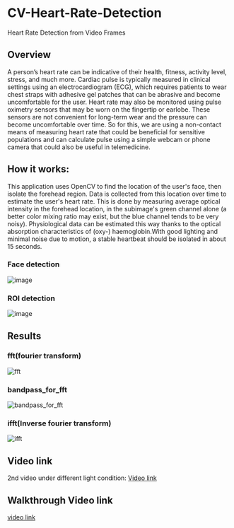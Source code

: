 # CV-Heart-Rate-Detection
Heart Rate Detection from Video Frames

## Overview
A person’s heart rate can be indicative of their health, fitness, activity level, stress, and much more. Cardiac pulse is typically measured in clinical settings using an electrocardiogram (ECG), which requires patients to wear chest straps with adhesive gel patches that can be abrasive and become uncomfortable for the user. Heart rate may also be monitored using pulse oximetry sensors that may be worn on the fingertip or earlobe. These sensors are not convenient for long-term wear and the pressure can become uncomfortable over time. So for this, we are using a non-contact means of measuring heart rate that could be beneficial for sensitive populations and can calculate pulse using a simple webcam or phone camera that could also be useful in telemedicine.


## How it works:
This application uses OpenCV to find the location of the user's face, then isolate the forehead region. Data is collected from this location over time to estimate the user's heart rate. This is done by measuring average optical intensity in the forehead location, in the subimage's green channel alone (a better color mixing ratio may exist, but the blue channel tends to be very noisy). Physiological data can be estimated this way thanks to the optical absorption characteristics of (oxy-) haemoglobin.With good lighting and minimal noise due to motion, a stable heartbeat should be isolated in about 15 seconds.

### Face detection 

![image](https://user-images.githubusercontent.com/66733698/116918022-05951080-ac6d-11eb-910c-94172019314f.png)

### ROI detection 

![image](https://user-images.githubusercontent.com/66733698/116918124-23fb0c00-ac6d-11eb-801c-3187741a32b0.png)


## Results

### fft(fourier transform)
![fft](https://user-images.githubusercontent.com/66733698/116918481-953abf00-ac6d-11eb-8e4d-a17f66719cc3.png)

###  bandpass_for_fft
![bandpass_for_fft](https://user-images.githubusercontent.com/66733698/116918751-ecd92a80-ac6d-11eb-8d9f-89bad38ce0f0.png)

### ifft(Inverse fourier transform)

![ifft](https://user-images.githubusercontent.com/66733698/116918833-09756280-ac6e-11eb-8a27-e4e79bb0979d.png)


## Video link
2nd video under different light condition:
[Video link](https://photos.app.goo.gl/XB62J21rb6fjkNRg9)


## Walkthrough Video link  
[video link](https://drive.google.com/file/d/1IaO12FuTq8LXjnS4QPOLCLarRw5Ha34k/view?usp=sharing)


